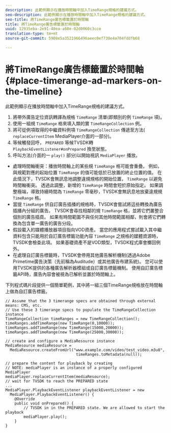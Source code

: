 ```yaml
---
description: 此範例顯示在播放時間軸中加入TimeRange規格的建議方式。
seo-description: 此範例顯示在播放時間軸中加入TimeRange規格的建議方式。
seo-title: 將TimeRange廣告標籤置於時間軸
title: 將TimeRange廣告標籤置於時間軸
uuid: 12935eba-2e91-40ea-a60e-02d0060c3cce
translation-type: tm+mt
source-git-commit: 5908e5a3521966496aeec0ef730e4a704fddfb68

---
```



# 將TimeRange廣告標籤置於時間軸 {#place-timerange-ad-markers-on-the-timeline}

此範例顯示在播放時間軸中加入TimeRange規格的建議方式。

1. 將帶外廣告定位資訊轉譯為規格 `TimeRange` 清單(即類別的例 `TimeRange` 項)。
1. 使用一組規 `TimeRange` 格來填入類的實 `TimeRangeCollection` 例。
1. 將可從例項取得的中繼資料例項 `TimeRangeCollection` 傳遞至方法( `replaceCurrentItem` MediaPlayer介面的一部分)。
1. 等候觸發回呼， `PREPARED` 等候TVSDK轉 `PlaybackEventListener#onPrepared` 換至狀態。
1. 呼叫方法(介面的一 `play()` 部分)以開始視訊 `MediaPlayer` 播放。

* 處理時間軸衝突：播放時間軸上的某些規 `TimeRange` 格可能會重疊。 例如，與規範對應的起始位置 `TimeRange` 的值可能低於已放置的終止位置的值。 在此情況下，TVSDK會無訊息地調整違規規格的開始位置， `TimeRange` 以避免時間軸衝突。 透過此調整，新增的 `TimeRange` 時間會短於原始指定。 如果調整極端，導致持續時間為 `TimeRange` 零毫秒，TVSDK會無訊息地放棄違規規 `TimeRange` 格。
* 當提 `TimeRange` 供自訂廣告插播的規格時，TVSDK會嘗試將這些轉換為廣告插播內分組的廣告。 TVSDK會尋找相鄰的規 `TimeRange` 格，並將它們叢整合個別的廣告插頁。 如果有時間範圍不與任何其他時間範圍相鄰，則會將它們轉換為包含單一廣告的廣告分段。
* 假設載入的媒體播放器項目指向VOD資產。 當您的應用程式嘗試載入其中繼資料包含只能用於自訂廣告標籤功能內容 `TimeRange` 之規格的媒體資源時，TVSDK會檢查此項。 如果基礎資產不是VOD類型，TVSDK程式庫會擲回例外。
* 在處理自訂廣告標籤時，TVSDK會停用其他廣告解析機制(透過Adobe Primetime廣告決策（先前稱為Auditude）或其他廣告布建系統)。 您可以使用TVSDK提供的各種廣告解析器模組或自訂廣告標籤機制。 使用自訂廣告標籤API時，廣告內容會被視為已解析並置於時間軸上。

下列程式碼片段提供一個簡單範例，其中將一組三個TimeRange規格放在時間軸上做為自訂廣告標籤。

```java>
// Assume that the 3 timerange specs are obtained through external means: CMS, etc. 
// Use these 3 timerange specs to populate the TimeRangeCollection instance 
TimeRangeCollection timeRanges = new TimeRangeCollection();  
timeRanges.addTimeRange(new TimeRange(0,10000)); 
timeRanges.addTimeRange(new TimeRange(15000,20000)); 
timeRanges.addTimeRange(new TimeRange(25000,30000)); 
 
// create and configure a MediaResource instance 
MediaResource mediaResource =  
  MediaResource.createFromUrl("www.example.com/video/test_video.m3u8",  
                               timeRanges.toMetadata(null)); 
 
// prepare the content for playback by creating 
// NOTE: mediaPlayer is an instance of a properly configured MediaPlayer  
mediaPlayer.replaceCurrentItem(mediaResource); 
// wait for TVSDK to reach the PREPARED state 
... 
MediaPlayer.PlaybackEventListener playbackEventListener = new 
  MediaPlayer.PlaybackEventListener() { 
    @Override 
    public void onPrepared() { 
        // TVSDK in in the PREPARED state. We are allowed to start the playback  
        mediaPlayer.play(); 
    } 
} 
```

